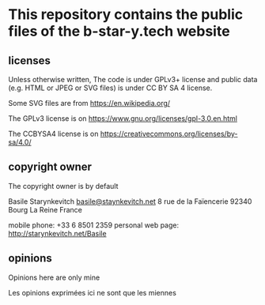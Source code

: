 # This repository contains the public files of the b-star-y.tech website


## licenses

Unless otherwise written, The code is under GPLv3+ license and public data
(e.g. HTML or JPEG or SVG files) is under CC BY SA 4 license.

Some SVG files are from https://en.wikipedia.org/

The GPLv3 license is on https://www.gnu.org/licenses/gpl-3.0.en.html 

The CCBYSA4 license is on https://creativecommons.org/licenses/by-sa/4.0/


## copyright owner

The copyright owner is by default

   Basile Starynkevitch   <basile@staynkevitch.net>
   8 rue de la Faïencerie
   92340 Bourg La Reine
   France
   
   mobile phone: +33 6 8501 2359
   personal web page: http://starynkevitch.net/Basile

## opinions

Opinions here are only mine

Les opinions exprimées ici ne sont que les miennes

